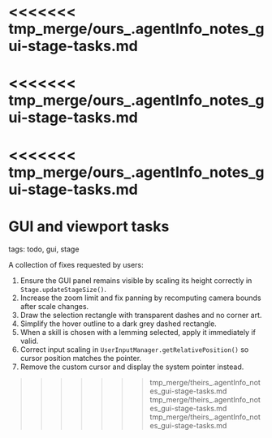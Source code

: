 <<<<<<< tmp_merge/ours_.agentInfo_notes_gui-stage-tasks.md
=======
<<<<<<< tmp_merge/ours_.agentInfo_notes_gui-stage-tasks.md
=======
<<<<<<< tmp_merge/ours_.agentInfo_notes_gui-stage-tasks.md
=======
# GUI and viewport tasks

tags: todo, gui, stage

A collection of fixes requested by users:
1. Ensure the GUI panel remains visible by scaling its height correctly in `Stage.updateStageSize()`.
2. Increase the zoom limit and fix panning by recomputing camera bounds after scale changes.
3. Draw the selection rectangle with transparent dashes and no corner art.
4. Simplify the hover outline to a dark grey dashed rectangle.
5. When a skill is chosen with a lemming selected, apply it immediately if valid.
6. Correct input scaling in `UserInputManager.getRelativePosition()` so cursor position matches the pointer.
7. Remove the custom cursor and display the system pointer instead.
>>>>>>> tmp_merge/theirs_.agentInfo_notes_gui-stage-tasks.md
>>>>>>> tmp_merge/theirs_.agentInfo_notes_gui-stage-tasks.md
>>>>>>> tmp_merge/theirs_.agentInfo_notes_gui-stage-tasks.md
